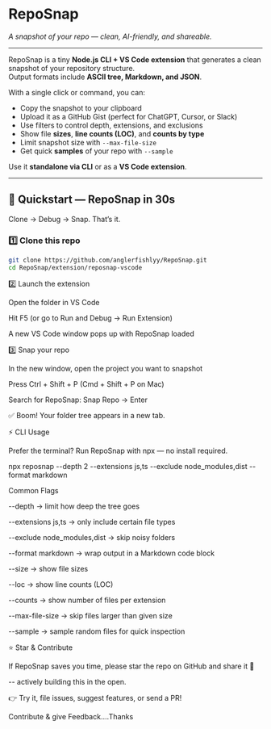# RepoSnap

_A snapshot of your repo — clean, AI-friendly, and shareable._

---

RepoSnap is a tiny **Node.js CLI + VS Code extension** that generates a clean snapshot of your repository structure.  
Output formats include **ASCII tree, Markdown, and JSON**.  

With a single click or command, you can:  
-  Copy the snapshot to your clipboard  
-  Upload it as a GitHub Gist (perfect for ChatGPT, Cursor, or Slack)  
-  Use filters to control depth, extensions, and exclusions  
-  Show file **sizes**, **line counts (LOC)**, and **counts by type**  
-  Limit snapshot size with `--max-file-size`  
-  Get quick **samples** of your repo with `--sample`  

Use it **standalone via CLI** or as a **VS Code extension**.

---

## 🚀 Quickstart — RepoSnap in 30s

Clone → Debug → Snap. That’s it.

### 1️⃣ Clone this repo
```bash
git clone https://github.com/anglerfishlyy/RepoSnap.git
cd RepoSnap/extension/reposnap-vscode
```
2️⃣ Launch the extension

Open the folder in VS Code

Hit F5 (or go to Run and Debug → Run Extension)

A new VS Code window pops up with RepoSnap loaded

3️⃣ Snap your repo

In the new window, open the project you want to snapshot

Press Ctrl + Shift + P (Cmd + Shift + P on Mac)

Search for RepoSnap: Snap Repo → Enter

✅ Boom! Your folder tree appears in a new tab.

⚡ CLI Usage

Prefer the terminal? Run RepoSnap with npx — no install required.

npx reposnap --depth 2 --extensions js,ts --exclude node_modules,dist --format markdown

Common Flags

--depth <n> → limit how deep the tree goes

--extensions js,ts → only include certain file types

--exclude node_modules,dist → skip noisy folders

--format markdown → wrap output in a Markdown code block

--size → show file sizes

--loc → show line counts (LOC)

--counts → show number of files per extension

--max-file-size <bytes> → skip files larger than given size

--sample <n> → sample random files for quick inspection

⭐ Star & Contribute

If RepoSnap saves you time, please star the repo on GitHub and share it 🚀

-- actively building this in the open.

👉 Try it, file issues, suggest features, or send a PR!

Contribute & give Feedback....Thanks
